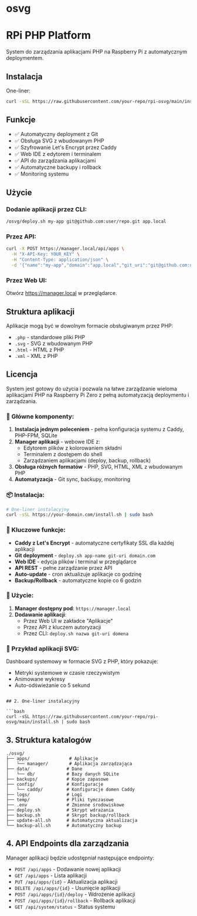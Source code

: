 # osvg

# RPi PHP Platform

System do zarządzania aplikacjami PHP na Raspberry Pi z automatycznym deploymentem.

## Instalacja

One-liner:
```bash
curl -sSL https://raw.githubusercontent.com/your-repo/rpi-osvg/main/install.sh | sudo bash
```

## Funkcje

- ✅ Automatyczny deployment z Git
- ✅ Obsługa SVG z wbudowanym PHP
- ✅ Szyfrowanie Let's Encrypt przez Caddy
- ✅ Web IDE z edytorem i terminalem
- ✅ API do zarządzania aplikacjami
- ✅ Automatyczne backupy i rollback
- ✅ Monitoring systemu

## Użycie

### Dodanie aplikacji przez CLI:
```bash
/osvg/deploy.sh my-app git@github.com:user/repo.git app.local
```

### Przez API:
```bash
curl -X POST https://manager.local/api/apps \
  -H "X-API-Key: YOUR_KEY" \
  -H "Content-Type: application/json" \
  -d '{"name":"my-app","domain":"app.local","git_uri":"git@github.com:user/repo.git"}'
```

### Przez Web UI:
Otwórz https://manager.local w przeglądarce.

## Struktura aplikacji

Aplikacje mogą być w dowolnym formacie obsługiwanym przez PHP:
- `.php` - standardowe pliki PHP
- `.svg` - SVG z wbudowanym PHP
- `.html` - HTML z PHP
- `.xml` - XML z PHP

## Licencja

System jest gotowy do użycia i pozwala na łatwe zarządzanie wieloma aplikacjami PHP na Raspberry Pi Zero z pełną automatyzacją deploymentu i zarządzania.


### 🚀 Główne komponenty:

1. **Instalacja jednym poleceniem** - pełna konfiguracja systemu z Caddy, PHP-FPM, SQLite
2. **Manager aplikacji** - webowe IDE z:
    - Edytorem plików z kolorowaniem składni
    - Terminalem z dostępem do shell
    - Zarządzaniem aplikacjami (deploy, backup, rollback)
3. **Obsługa różnych formatów** - PHP, SVG, HTML, XML z wbudowanym PHP
4. **Automatyzacja** - Git sync, backupy, monitoring

### 📦 Instalacja:

```bash
# One-liner instalacyjny
curl -sSL https://your-domain.com/install.sh | sudo bash
```

### 🔧 Kluczowe funkcje:

- **Caddy z Let's Encrypt** - automatyczne certyfikaty SSL dla każdej aplikacji
- **Git deployment** - `deploy.sh app-name git-uri domain.com`
- **Web IDE** - edycja plików i terminal w przeglądarce
- **API REST** - pełne zarządzanie przez API
- **Auto-update** - cron aktualizuje aplikacje co godzinę
- **Backup/Rollback** - automatyczne kopie co 6 godzin

### 📱 Użycie:

1. **Manager dostępny pod**: `https://manager.local`
2. **Dodawanie aplikacji**:
    - Przez Web UI w zakładce "Aplikacje"
    - Przez API z kluczem autoryzacji
    - Przez CLI: `deploy.sh nazwa git-uri domena`

### 🎯 Przykład aplikacji SVG:

Dashboard systemowy w formacie SVG z PHP, który pokazuje:
- Metryki systemowe w czasie rzeczywistym
- Animowane wykresy
- Auto-odświeżanie co 5 sekund

```

## 2. One-liner instalacyjny

```bash
curl -sSL https://raw.githubusercontent.com/your-repo/rpi-osvg/main/install.sh | sudo bash
```

## 3. Struktura katalogów

```
./osvg/
├── apps/               # Aplikacje
│   └── manager/        # Aplikacja zarządzająca
├── data/              # Dane
│   └── db/            # Bazy danych SQLite
├── backups/           # Kopie zapasowe
├── config/            # Konfiguracje
│   └── caddy/         # Konfiguracje domen Caddy
├── logs/              # Logi
├── temp/              # Pliki tymczasowe
├── .env               # Zmienne środowiskowe
├── deploy.sh          # Skrypt wdrażania
├── backup.sh          # Skrypt backup/rollback
├── update-all.sh      # Automatyczna aktualizacja
└── backup-all.sh      # Automatyczny backup
```

## 4. API Endpoints dla zarządzania

Manager aplikacji będzie udostępniał następujące endpointy:

- `POST /api/apps` - Dodawanie nowej aplikacji
- `GET /api/apps` - Lista aplikacji
- `PUT /api/apps/{id}` - Aktualizacja aplikacji
- `DELETE /api/apps/{id}` - Usunięcie aplikacji
- `POST /api/apps/{id}/deploy` - Wdrożenie aplikacji
- `POST /api/apps/{id}/rollback` - Rollback aplikacji
- `GET /api/system/status` - Status systemu



